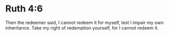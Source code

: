 # Ruth 4:6

Then the redeemer said, I cannot redeem it for myself, lest I impair my own inheritance. Take my right of redemption yourself, for I cannot redeem it.
